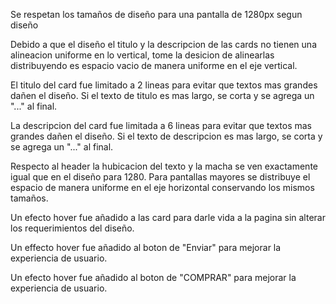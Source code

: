 Se respetan los tamaños de diseño para una pantalla de 1280px segun diseño

Debido a que el diseño el titulo y la descripcion de las cards no tienen una alineacion uniforme en lo vertical, tome la desicion de alinearlas distribuyendo es espacio vacio de manera uniforme en el eje vertical.

El titulo del card fue limitado a 2 lineas para evitar que textos mas grandes dañen el diseño. Si el texto de titulo es mas largo, se corta y se agrega un "..." al final.

La descripcion del card fue limitada a 6 lineas para evitar que textos mas grandes dañen el diseño. Si el texto de descripcion es mas largo, se corta y se agrega un "..." al final.

Respecto al header la hubicacion del texto y la macha se ven exactamente igual que en el diseño para 1280. Para pantallas mayores se distribuye el espacio de manera uniforme en el eje horizontal conservando los mismos tamaños.

Un efecto hover fue añadido a las card para darle vida a la pagina sin alterar los requerimientos del diseño.

Un effecto hover fue añadido al boton de "Enviar" para mejorar la experiencia de usuario.

Un efecto hover fue añadido al boton de "COMPRAR" para mejorar la experiencia de usuario.